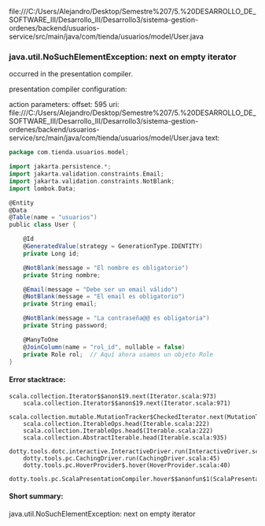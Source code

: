 file:///C:/Users/Alejandro/Desktop/Semestre%207/5.%20DESARROLLO_DE_SOFTWARE_III/Desarrollo_III/Desarrollo3/sistema-gestion-ordenes/backend/usuarios-service/src/main/java/com/tienda/usuarios/model/User.java
### java.util.NoSuchElementException: next on empty iterator

occurred in the presentation compiler.

presentation compiler configuration:


action parameters:
offset: 595
uri: file:///C:/Users/Alejandro/Desktop/Semestre%207/5.%20DESARROLLO_DE_SOFTWARE_III/Desarrollo_III/Desarrollo3/sistema-gestion-ordenes/backend/usuarios-service/src/main/java/com/tienda/usuarios/model/User.java
text:
```scala
package com.tienda.usuarios.model;

import jakarta.persistence.*;
import jakarta.validation.constraints.Email;
import jakarta.validation.constraints.NotBlank;
import lombok.Data;

@Entity
@Data
@Table(name = "usuarios")
public class User {

    @Id
    @GeneratedValue(strategy = GenerationType.IDENTITY)
    private Long id;

    @NotBlank(message = "El nombre es obligatorio")
    private String nombre;

    @Email(message = "Debe ser un email válido")
    @NotBlank(message = "El email es obligatorio")
    private String email;

    @NotBlank(message = "La contraseña@@ es obligatoria")
    private String password;

    @ManyToOne
    @JoinColumn(name = "rol_id", nullable = false)
    private Role rol;  // Aquí ahora usamos un objeto Role
}

```



#### Error stacktrace:

```
scala.collection.Iterator$$anon$19.next(Iterator.scala:973)
	scala.collection.Iterator$$anon$19.next(Iterator.scala:971)
	scala.collection.mutable.MutationTracker$CheckedIterator.next(MutationTracker.scala:76)
	scala.collection.IterableOps.head(Iterable.scala:222)
	scala.collection.IterableOps.head$(Iterable.scala:222)
	scala.collection.AbstractIterable.head(Iterable.scala:935)
	dotty.tools.dotc.interactive.InteractiveDriver.run(InteractiveDriver.scala:164)
	dotty.tools.pc.CachingDriver.run(CachingDriver.scala:45)
	dotty.tools.pc.HoverProvider$.hover(HoverProvider.scala:40)
	dotty.tools.pc.ScalaPresentationCompiler.hover$$anonfun$1(ScalaPresentationCompiler.scala:389)
```
#### Short summary: 

java.util.NoSuchElementException: next on empty iterator
